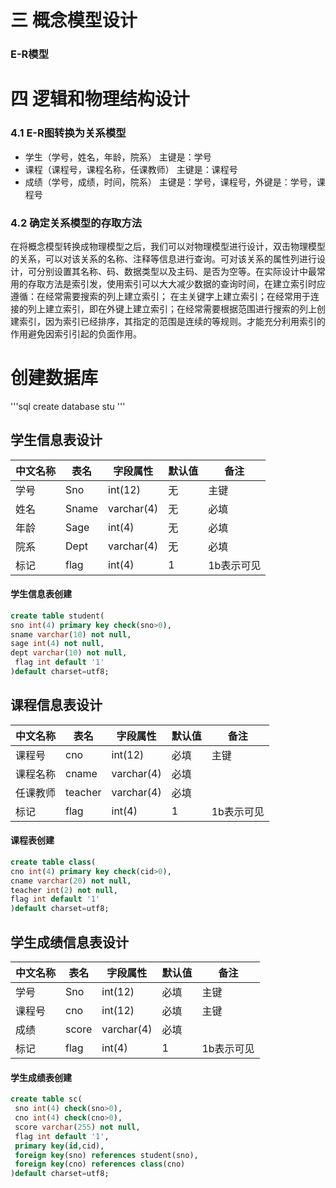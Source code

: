 # 三 概念模型设计
### E-R模型

# 四 逻辑和物理结构设计
### 4.1 E-R图转换为关系模型
- 学生（学号，姓名，年龄，院系） 主键是：学号
- 课程（课程号，课程名称，任课教师） 主键是：课程号
- 成绩（学号，成绩，时间，院系） 主键是：学号，课程号，外键是：学号，课程号

### 4.2 确定关系模型的存取方法
在将概念模型转换成物理模型之后，我们可以对物理模型进行设计，双击物理模型的关系，可以对该关系的名称、注释等信息进行查询。可对该关系的属性列进行设计，可分别设置其名称、码、数据类型以及主码、是否为空等。在实际设计中最常用的存取方法是索引发，使用索引可以大大减少数据的查询时间，在建立索引时应遵循：在经常需要搜索的列上建立索引；  在主关键字上建立索引；在经常用于连接的列上建立索引，即在外键上建立索引；在经常需要根据范围进行搜索的列上创建索引，因为索引已经排序，其指定的范围是连续的等规则。才能充分利用索引的作用避免因索引引起的负面作用。                                                  
# 创建数据库
'''sql
create database stu
'''


## 学生信息表设计
| 中文名称 | 表名 | 字段属性 | 默认值 | 备注 |
|---------|-----|---------|-------|------|
| 学号 | Sno | int(12) | 无 | 主键 |
| 姓名 | Sname | varchar(4) | 无  | 必填 |
| 年龄 | Sage | int(4)| 无  | 必填 |
| 院系 | Dept | varchar(4) | 无  | 必填 |
| 标记 | flag | int(4) | 1  | 1b表示可见 |

 #### 学生信息表创建
  ```sql
  create table student(
  sno int(4) primary key check(sno>0),
  sname varchar(10) not null,
  sage int(4) not null, 
  dept varchar(10) not null,
  flag int default '1'
)default charset=utf8;
 ```

## 课程信息表设计
| 中文名称 | 表名 | 字段属性 | 默认值 | 备注 |
|---------|-----|---------|-------|------|
| 课程号 | cno | int(12) | 必填 | 主键 |
| 课程名称 | cname | varchar(4) | 必填 |  |
| 任课教师 | teacher | varchar(4) | 必填 |  |
| 标记 | flag | int(4) | 1  | 1b表示可见 |

 #### 课程表创建
 ```sql
 create table class( 
 cno int(4) primary key check(cid>0),
 cname varchar(20) not null,
 teacher int(2) not null,
 flag int default '1'
 )default charset=utf8;
 ```

## 学生成绩信息表设计
| 中文名称 | 表名 | 字段属性 | 默认值 | 备注 |
|---------|-----|---------|-------|------|
| 学号 | Sno | int(12) | 必填 | 主键 |
| 课程号 | cno | int(12) | 必填 |主键  |
| 成绩 | score | varchar(4) | 必填 |  |
| 标记 | flag | int(4) | 1  | 1b表示可见 |

 #### 学生成绩表创建
 ```sql
 create table sc( 
  sno int(4) check(sno>0),
  cno int(4) check(cno>0),
  score varchar(255) not null,
  flag int default '1',
  primary key(id,cid),
  foreign key(sno) references student(sno),
  foreign key(cno) references class(cno)
 )default charset=utf8;
 ```

